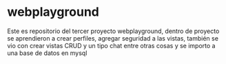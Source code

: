 # webplayground
Este es repositorio del tercer proyecto webplayground, dentro de proyecto se aprendieron a crear perfiles, agregar seguridad a las vistas, también se vio con crear vistas CRUD y un tipo chat entre otras cosas y se importo a una base de datos en mysql
